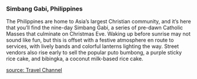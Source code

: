 ### Simbang Gabi, Philippines
The Philippines are home to Asia’s largest Christian community, and it’s here that you’ll find the nine-day Simbang Gabi,
a series of pre-dawn Catholic Masses that culminate on Christmas Eve. Waking up before sunrise may not sound like fun,
but this is offset with a festive atmosphere en route to services, with lively bands and colorful lanterns lighting the way.
Street vendors also rise early to sell the popular puto bumbong, a purple sticky rice cake, and bibingka, a coconut milk-based rice cake.

[source:  Travel Channel](https://www.travelchannel.com/interests/holidays/photos/fun-holiday-traditions-around-the-world)

